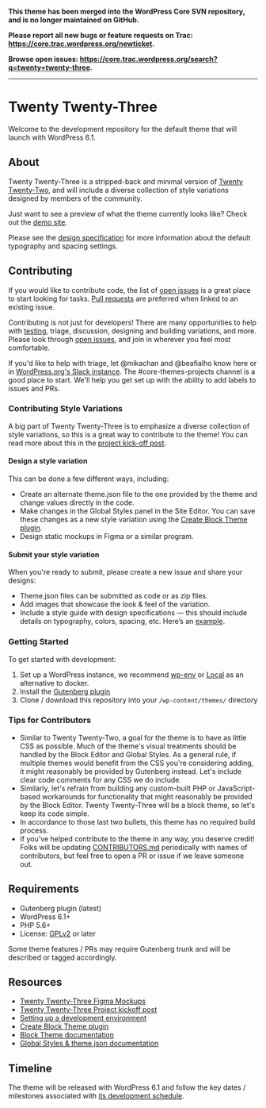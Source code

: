 **This theme has been merged into the WordPress Core SVN repository, and is no longer maintained on GitHub.**

**Please report all new bugs or feature requests on Trac: https://core.trac.wordpress.org/newticket.**

**Browse open issues: https://core.trac.wordpress.org/search?q=twenty+twenty-three.**

---

# Twenty Twenty-Three

Welcome to the development repository for the default theme that will launch with WordPress 6.1.

## About

Twenty Twenty-Three is a stripped-back and minimal version of [Twenty Twenty-Two](https://wordpress.org/themes/twentytwentytwo/), and will include a diverse collection of style variations designed by members of the community.

Just want to see a preview of what the theme currently looks like? Check out the [demo site](https://2023.wordpress.net).

Please see the [design specification](https://github.com/WordPress/twentytwentythree/blob/trunk/DESIGN-SPEC.md) for more information about the default typography and spacing settings.

## Contributing

If you would like to contribute code, the list of [open issues](https://github.com/WordPress/twentytwentythree/issues) is a great place to start looking for tasks. [Pull requests](https://github.com/WordPress/twentytwentythree/pulls) are preferred when linked to an existing issue.

Contributing is not just for developers! There are many opportunities to help with [testing](#getting-started), triage, discussion, designing and building variations, and more. Please look through [open issues](https://github.com/WordPress/twentytwentythree/issues), and join in wherever you feel most comfortable.

If you'd like to help with triage, let @mikachan and @beafialho know here or in [WordPress.org's Slack instance](https://make.wordpress.org/chat/). The #core-themes-projects channel is a good place to start. We'll help you get set up with the ability to add labels to issues and PRs.

### Contributing Style Variations

A big part of Twenty Twenty-Three is to emphasize a diverse collection of style variations, so this is a great way to contribute to the theme! You can read more about this in the [project kick-off post](https://make.wordpress.org/design/2022/08/10/twenty-twenty-three-default-theme-project-kickoff/).

#### Design a style variation
This can be done a few different ways, including:

- Create an alternate theme.json file to the one provided by the theme and change values directly in the code.
- Make changes in the Global Styles panel in the Site Editor. You can save these changes as a new style variation using the [Create Block Theme plugin](https://wordpress.org/plugins/create-block-theme/).
- Design static mockups in Figma or a similar program.

#### Submit your style variation
When you're ready to submit, please create a new issue and share your designs:

- Theme.json files can be submitted as code or as zip files. 
- Add images that showcase the look & feel of the variation.
- Include a style guide with design specifications — this should include details on typography, colors, spacing, etc. Here’s an [example](https://www.figma.com/community/file/1136340417938880987).

### Getting Started

To get started with development:

1. Set up a WordPress instance, we recommend [wp-env](https://developer.wordpress.org/block-editor/handbook/tutorials/devenv/) or [Local](https://localwp.com/) as an alternative to docker.
2. Install the [Gutenberg plugin](https://wordpress.org/plugins/gutenberg/)
3. Clone / download this repository into your `/wp-content/themes/` directory

### Tips for Contributors
  
- Similar to Twenty Twenty-Two, a goal for the theme is to have as little CSS as possible. Much of the theme's visual treatments should be handled by the Block Editor and Global Styles. As a general rule, if multiple themes would benefit from the CSS you're considering adding, it might reasonably be provided by Gutenberg instead. Let's include clear code comments for any CSS we do include.
- Similarly, let's refrain from building any custom-built PHP or JavaScript-based workarounds for functionality that might reasonably be provided by the Block Editor. Twenty Twenty-Three will be a block theme, so let's keep its code simple.
- In accordance to those last two bullets, this theme has no required build process.
- If you've helped contribute to the theme in any way, you deserve credit! Folks will be updating [CONTRIBUTORS.md](CONTRIBUTORS.md) periodically with names of contributors, but feel free to open a PR or issue if we leave someone out.

## Requirements

- Gutenberg plugin (latest)
- WordPress 6.1+
- PHP 5.6+
- License: [GPLv2](http://www.gnu.org/licenses/gpl-2.0.html) or later

Some theme features / PRs may require Gutenberg trunk and will be described or tagged accordingly.

## Resources

- [Twenty Twenty-Three Figma Mockups](https://www.figma.com/community/file/1139275543113752375)
- [Twenty Twenty-Three Project kickoff post](https://make.wordpress.org/design/2022/08/10/twenty-twenty-three-default-theme-project-kickoff/)
- [Setting up a development environment](https://developer.wordpress.org/block-editor/handbook/tutorials/devenv/)
- [Create Block Theme plugin](https://github.com/WordPress/create-block-theme)
- [Block Theme documentation](https://developer.wordpress.org/block-editor/how-to-guides/themes/block-theme-overview)
- [Global Styles & theme.json documentation](https://developer.wordpress.org/block-editor/how-to-guides/themes/theme-json/)

## Timeline

The theme will be released with WordPress 6.1 and follow the key dates / milestones associated with [its development schedule](https://make.wordpress.org/core/6-1).
